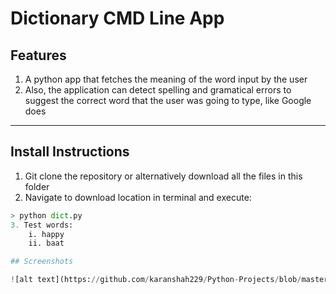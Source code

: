 # Dictionary CMD Line App

## Features

1. A python app that fetches the meaning of the word input by the user
2. Also, the application can detect spelling and gramatical errors to suggest 
the correct word that the user was going to type, like Google does

---

## Install Instructions

1. Git clone the repository or alternatively download all the files in this folder
2. Navigate to download location in terminal and execute:
```python
> python dict.py
3. Test words:
	i. happy
	ii. baat

## Screenshots

![alt text](https://github.com/karanshah229/Python-Projects/blob/master/1.%20Dictionary%20App/screenshots/Capture.JPG"Dictionary CMD Line Application")